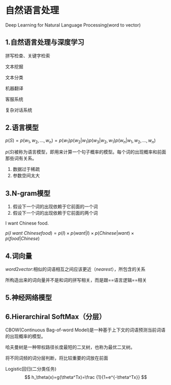 # 自然语言处理

Deep Learning for Natural Language Processing(word to vector)

## 1.自然语言处理与深度学习

拼写检查、关键字检索

文本挖掘

文本分类

机器翻译

客服系统

复杂对话系统

## 2.语言模型

$p(S)=p(w_1,w_2,...,w_n)=p(w_1)p(w_2|w_1)p(w_3|w_2,w_1)p(w_n|w_1,w_2,...,w_n)$

$p(S)$被称为语言模型，即用来计算一个句子概率的模型。每个词的出现概率和前面那些词有关系。

1. 数据过于稀疏
2. 参数空间太大

## 3.N-gram模型

1. 假设下一个词的出现依赖于它前面的一个词
2. 假设下一个词的出现依赖于它前面的两个词

I want Chinese food.

$p(I\ want\ Chinese food)=p(I)\times p(want|I)\times p(Chinese|want)\times p(food|Chinese)$

## 4.词向量

$word2vector$:相似的词语相互之间应该更近（$nearest$），所包含的关系

所构造出来的词向量并不是和词的拼写相关，而是跟==语言逻辑==相关

## 5.神经网络模型

## 6.Hierarchiral SoftMax（分层）

CBOW(Continuous Bag-of-word Model)是一种基于上下文的词语预测当前词语的出现概率的模型。

哈夫曼树是一种带权路径长度最短的二叉树，也称为最优二叉树。

将不同词频的词分层判断，将比较重要的词放在前面

Logistic回归(二分类任务)
$$
h_\theta(x)=g(\theta^Tx)=\frac {1}{1+e^{-\theta^Tx}}
$$
